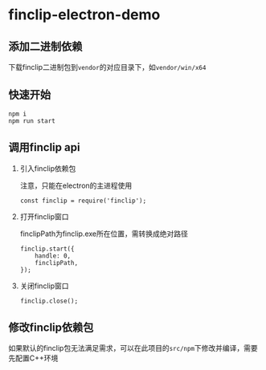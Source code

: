 # finclip-electron-demo

## 添加二进制依赖

下载finclip二进制包到`vendor`的对应目录下，如`vendor/win/x64`

## 快速开始

```
npm i
npm run start
```

## 调用finclip api

1. 引入finclip依赖包

    注意，只能在electron的主进程使用

    ```
    const finclip = require('finclip');
    ```

2. 打开finclip窗口

   finclipPath为finclip.exe所在位置，需转换成绝对路径
    ```
    finclip.start({
        handle: 0,
        finclipPath,
    });
    ```

3. 关闭finclip窗口

    ```
    finclip.close();
    ```

## 修改finclip依赖包

如果默认的finclip包无法满足需求，可以在此项目的`src/npm`下修改并编译，需要先配置C++环境